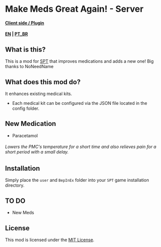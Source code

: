 # Make Meds Great Again! - Server

#### [Client side / Plugin](https://github.com/viniHNS/Make-Meds-Great-Again-Client)
#### [EN](README.md) | [PT_BR](README_BR.md)

## What is this?

This is a mod for [SPT](https://www.sp-tarkov.com "The main goal of the project is to provide a single-player offline experience with ready-to-use progression for the official BSG client. Now you can play Escape From Tarkov while waiting for their servers to come back online, when you're offline, or if you need a break from cheaters.") that improves medications and adds a new one! Big thanks to NoNeedName

## What does this mod do?

It enhances existing medical kits.

- Each medical kit can be configured via the JSON file located in the config folder.

## New Medication

- Paracetamol  
###### Lowers the PMC's temperature for a short time and also relieves pain for a short period with a small delay.

## Installation

Simply place the `user` and `BepInEx` folder into your `SPT` game installation directory.

## TO DO

- New Meds

## License

This mod is licensed under the [MIT License](LICENSE).

